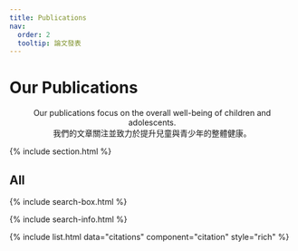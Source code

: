 ```yaml
---
title: Publications
nav:
  order: 2
  tooltip: 論文發表
---
```


# Our Publications

<center>
Our publications focus on the overall well-being of children and adolescents.<br>
我們的文章關注並致力於提升兒童與青少年的整體健康。

</center>

{% include section.html %}



## All

{% include search-box.html %}

{% include search-info.html %}

{% include list.html data="citations" component="citation" style="rich" %}
